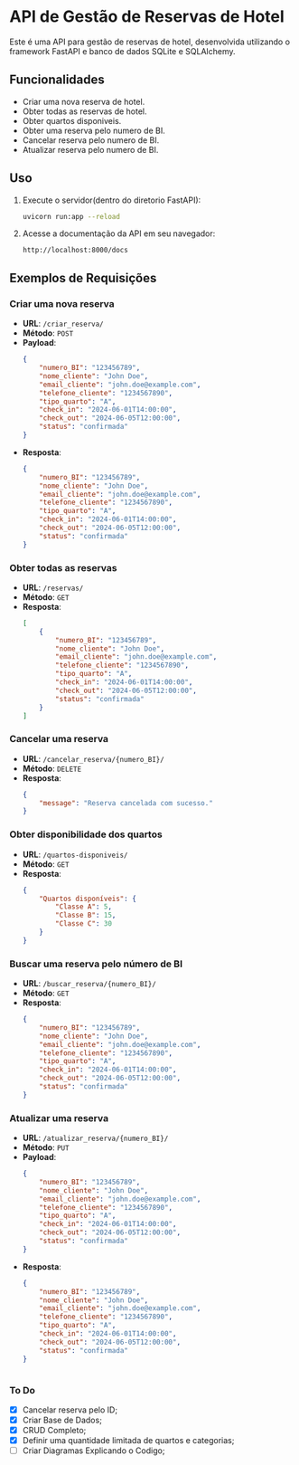 # API de Gestão de Reservas de Hotel

Este é uma API para gestão de reservas de hotel, desenvolvida utilizando o framework FastAPI e banco de dados SQLite e SQLAlchemy.

## Funcionalidades

- Criar uma nova reserva de hotel.
- Obter todas as reservas de hotel.
- Obter quartos disponiveis.
- Obter uma reserva pelo numero de BI.
- Cancelar reserva pelo numero de BI.
- Atualizar reserva pelo numero de BI.


## Uso

1. Execute o servidor(dentro do diretorio FastAPI):

    ```bash
    uvicorn run:app --reload
    ```

2. Acesse a documentação da API em seu navegador:

    ```
    http://localhost:8000/docs
    ```

## Exemplos de Requisições

### Criar uma nova reserva

- **URL**: `/criar_reserva/`
- **Método**: `POST`
- **Payload**:
    ```json
    {
        "numero_BI": "123456789",
        "nome_cliente": "John Doe",
        "email_cliente": "john.doe@example.com",
        "telefone_cliente": "1234567890",
        "tipo_quarto": "A",
        "check_in": "2024-06-01T14:00:00",
        "check_out": "2024-06-05T12:00:00",
        "status": "confirmada"
    }
    ```
- **Resposta**:
    ```json
    {
        "numero_BI": "123456789",
        "nome_cliente": "John Doe",
        "email_cliente": "john.doe@example.com",
        "telefone_cliente": "1234567890",
        "tipo_quarto": "A",
        "check_in": "2024-06-01T14:00:00",
        "check_out": "2024-06-05T12:00:00",
        "status": "confirmada"
    }
    ```

### Obter todas as reservas

- **URL**: `/reservas/`
- **Método**: `GET`
- **Resposta**:
    ```json
    [
        {
            "numero_BI": "123456789",
            "nome_cliente": "John Doe",
            "email_cliente": "john.doe@example.com",
            "telefone_cliente": "1234567890",
            "tipo_quarto": "A",
            "check_in": "2024-06-01T14:00:00",
            "check_out": "2024-06-05T12:00:00",
            "status": "confirmada"
        }
    ]
    ```

### Cancelar uma reserva

- **URL**: `/cancelar_reserva/{numero_BI}/`
- **Método**: `DELETE`
- **Resposta**:
    ```json
    {
        "message": "Reserva cancelada com sucesso."
    }
    ```

### Obter disponibilidade dos quartos

- **URL**: `/quartos-disponiveis/`
- **Método**: `GET`
- **Resposta**:
    ```json
    {
        "Quartos disponíveis": {
            "Classe A": 5,
            "Classe B": 15,
            "Classe C": 30
        }
    }
    ```

### Buscar uma reserva pelo número de BI

- **URL**: `/buscar_reserva/{numero_BI}/`
- **Método**: `GET`
- **Resposta**:
    ```json
    {
        "numero_BI": "123456789",
        "nome_cliente": "John Doe",
        "email_cliente": "john.doe@example.com",
        "telefone_cliente": "1234567890",
        "tipo_quarto": "A",
        "check_in": "2024-06-01T14:00:00",
        "check_out": "2024-06-05T12:00:00",
        "status": "confirmada"
    }
    ```

### Atualizar uma reserva

- **URL**: `/atualizar_reserva/{numero_BI}/`
- **Método**: `PUT`
- **Payload**:
    ```json
    {
        "numero_BI": "123456789",
        "nome_cliente": "John Doe",
        "email_cliente": "john.doe@example.com",
        "telefone_cliente": "1234567890",
        "tipo_quarto": "A",
        "check_in": "2024-06-01T14:00:00",
        "check_out": "2024-06-05T12:00:00",
        "status": "confirmada"
    }
    ```
- **Resposta**:
    ```json
    {
        "numero_BI": "123456789",
        "nome_cliente": "John Doe",
        "email_cliente": "john.doe@example.com",
        "telefone_cliente": "1234567890",
        "tipo_quarto": "A",
        "check_in": "2024-06-01T14:00:00",
        "check_out": "2024-06-05T12:00:00",
        "status": "confirmada"
    }
```
```
### To Do

- [x] Cancelar reserva pelo ID;
- [x] Criar Base de Dados;
- [x] CRUD Completo;
- [x] Definir uma quantidade limitada de quartos e categorias;
- [ ] Criar Diagramas Explicando o Codigo;
